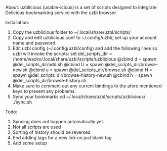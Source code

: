 About:
uzblicious (usable-icious) is a set of scripts designed to integrate Delicious 
bookmarking service with the uzbl browser. 

Installation:
1. Copy the uzblicious folder to ~/.local/share/uzbl/scripts/
2. Copy and edit uzblicious.conf to ~/.config/uzbl/, set up your account name 
and password.
3. Edit uzbl config (~/.config/uzbl/config) and add the following lines so uzbl 
will invoke the scripts:
set del_scripts_dir = /home/wacko/.local/share/uzbl/scripts/uzblicious
@cbind d = spawn @del_scripts_dir/add.sh
@cbind U = spawn @del_scripts_dir/browse-new.sh
@cbind u = spawn @del_scripts_dir/browse.sh
@cbind H = spawn @del_scripts_dir/browse-history-new.sh
@cbind h = spawn @del_scripts_dir/browse-history.sh
4. Make sure to comment out any current bindings to the afore mentioned keys to 
prevent any problems. 
5. Sync your bookmarks
cd ~/.local/share/uzbl/scripts/uzblicious/
./sync.sh

Todo:
1. Syncing does not happen automatically yet.
2. Not all scripts are used
3. Sorting of history should be reversed
4. End adding tags for a new link on just blank tag
5. Add some setup
